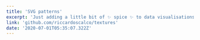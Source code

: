 ```yaml
---
title: 'SVG patterns'
excerpt: 'Just adding a little bit of ✨ spice ✨ to data visualisations.'
link: 'github.com/riccardoscalco/textures'
date: '2020-07-01T05:35:07.322Z'
---
```


